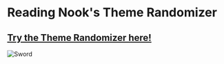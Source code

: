 # Reading Nook's Theme Randomizer

## [Try the Theme Randomizer here!](https://gorillagripcore.github.io/Reading-Nooks-Theme-Randomizer/)

![Sword](https://github.com/user-attachments/assets/74e0d1ec-5762-4895-bc63-09bd971b7ed6)
